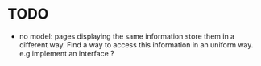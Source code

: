 TODO
====

- no model: pages displaying the same information store them in a different way. 
  Find a way to access this information in an uniform way. e.g implement an interface ?